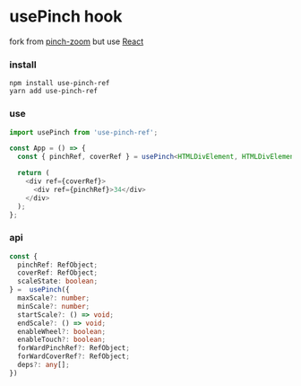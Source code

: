 # usePinch hook

fork from [pinch-zoom](https://github.com/GoogleChromeLabs/pinch-zoom) but use [React](https://github.com/facebook/react)

### install

```shell
npm install use-pinch-ref
yarn add use-pinch-ref
```

### use

```typescript
import usePinch from 'use-pinch-ref';

const App = () => {
  const { pinchRef, coverRef } = usePinch<HTMLDivElement, HTMLDivElement>();

  return (
    <div ref={coverRef}>
      <div ref={pinchRef}>34</div>
    </div>
  );
};
```

### api

```typescript
const {
  pinchRef: RefObject;
  coverRef: RefObject;
  scaleState: boolean;
} =  usePinch({
  maxScale?: number;
  minScale?: number;
  startScale?: () => void;
  endScale?: () => void;
  enableWheel?: boolean;
  enableTouch?: boolean;
  forWardPinchRef?: RefObject;
  forWardCoverRef?: RefObject;
  deps?: any[];
})
```
